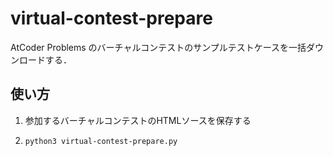 # virtual-contest-prepare

AtCoder Problems のバーチャルコンテストのサンプルテストケースを一括ダウンロードする．

## 使い方

1. 参加するバーチャルコンテストのHTMLソースを保存する

2. `python3 virtual-contest-prepare.py`
